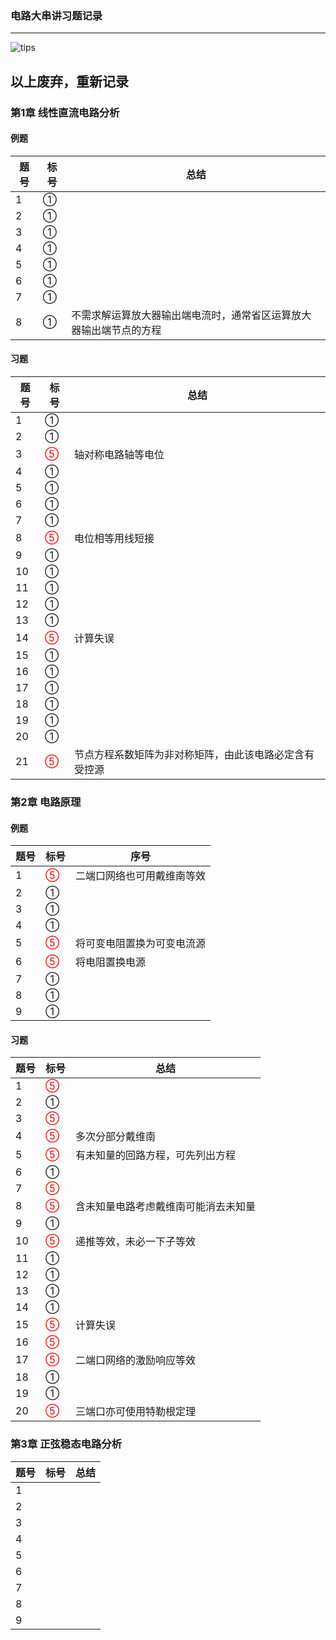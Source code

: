 ### 电路大串讲习题记录

***

![tips](C:\Users\resta\AppData\Roaming\Typora\typora-user-images\image-20200223211022212.png)



<h2>以上废弃，重新记录</h2> 

### 第1章 线性直流电路分析

#### 例题

| 题号 | 标号 | 总结                                                         |
| ---- | ---- | ------------------------------------------------------------ |
| 1    | ①    |                                                              |
| 2    | ①    |                                                              |
| 3    | ①    |                                                              |
| 4    | ①    |                                                              |
| 5    | ①    |                                                              |
| 6    | ①    |                                                              |
| 7    | ①    |                                                              |
| 8    | ①    | 不需求解运算放大器输出端电流时，通常省区运算放大器输出端节点的方程 |

#### 习题

| 题号 | 标号                     | 总结                                                   |
| ---- | ------------------------ | ------------------------------------------------------ |
| 1    | ①                        |                                                        |
| 2    | ①                        |                                                        |
| 3    | <font color=red>⑤</font> | 轴对称电路轴等电位                                     |
| 4    | ①                        |                                                        |
| 5    | ①                        |                                                        |
| 6    | ①                        |                                                        |
| 7    | ①                        |                                                        |
| 8    | <font color=red>⑤</font> | 电位相等用线短接                                       |
| 9    | ①                        |                                                        |
| 10   | ①                        |                                                        |
| 11   | ①                        |                                                        |
| 12   | ①                        |                                                        |
| 13   | ①                        |                                                        |
| 14   | <font color=red>⑤</font> | 计算失误                                               |
| 15   | ①                        |                                                        |
| 16   | ①                        |                                                        |
| 17   | ①                        |                                                        |
| 18   | ①                        |                                                        |
| 19   | ①                        |                                                        |
| 20   | ①                        |                                                        |
| 21   | <font color=red>⑤</font> | 节点方程系数矩阵为非对称矩阵，由此该电路必定含有受控源 |

### 第2章 电路原理

#### 例题

| 题号 | 标号                     | 序号                       |
| ---- | ------------------------ | -------------------------- |
| 1    | <font color=red>⑤</font> | 二端口网络也可用戴维南等效 |
| 2    | ①                        |                            |
| 3    | ①                        |                            |
| 4    | ①                        |                            |
| 5    | <font color=red>⑤</font> | 将可变电阻置换为可变电流源 |
| 6    | <font color=red>⑤</font> | 将电阻置换电源             |
| 7    | ①                        |                            |
| 8    | ①                        |                            |
| 9    | ①                        |                            |

#### 习题

| 题号 | 标号                     | 总结                                 |
| ---- | ------------------------ | ------------------------------------ |
| 1    | <font color=red>⑤</font> |                                      |
| 2    | ①                        |                                      |
| 3    | <font color=red>⑤</font> |                                      |
| 4    | <font color=red>⑤</font> | 多次分部分戴维南                     |
| 5    | <font color=red>⑤</font> | 有未知量的回路方程，可先列出方程     |
| 6    | ①                        |                                      |
| 7    | <font color=red>⑤</font> |                                      |
| 8    | <font color=red>⑤</font> | 含未知量电路考虑戴维南可能消去未知量 |
| 9    | ①                        |                                      |
| 10   | <font color=red>⑤</font> | 递推等效，未必一下子等效             |
| 11   | ①                        |                                      |
| 12   | ①                        |                                      |
| 13   | ①                        |                                      |
| 14   | ①                        |                                      |
| 15   | <font color=red>⑤</font> | 计算失误                             |
| 16   | <font color=red>⑤</font> |                                      |
| 17   | <font color=red>⑤</font> | 二端口网络的激励响应等效             |
| 18   | ①                        |                                      |
| 19   | ①                        |                                      |
| 20   | <font color=red>⑤</font> | 三端口亦可使用特勒根定理             |

### 第3章 正弦稳态电路分析

| 题号 | 标号 | 总结 |
| ---- | ---- | ---- |
| 1    |      |      |
| 2    |      |      |
| 3    |      |      |
| 4    |      |      |
| 5    |      |      |
| 6    |      |      |
| 7    |      |      |
| 8    |      |      |
| 9    |      |      |


